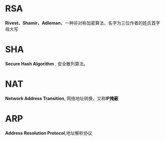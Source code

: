 # RSA

**Rivest、Shamir、Adleman**，一种非对称加密算法，名字为三位作者的姓氏首字母大写

# SHA

**Secure Hash Algorithm** , 安全散列算法。

# NAT

**Network Address Transition**, 网络地址转换，又称**IP掩蔽**

# ARP

**Address Resolution Protocol**,地址解析协议
